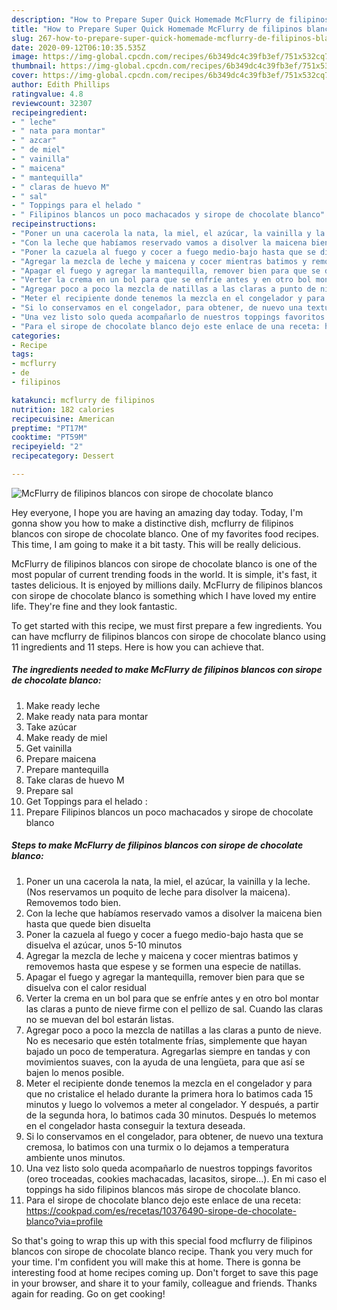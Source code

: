 ```yaml
---
description: "How to Prepare Super Quick Homemade McFlurry de filipinos blancos con sirope de chocolate blanco"
title: "How to Prepare Super Quick Homemade McFlurry de filipinos blancos con sirope de chocolate blanco"
slug: 267-how-to-prepare-super-quick-homemade-mcflurry-de-filipinos-blancos-con-sirope-de-chocolate-blanco
date: 2020-09-12T06:10:35.535Z
image: https://img-global.cpcdn.com/recipes/6b349dc4c39fb3ef/751x532cq70/mcflurry-de-filipinos-blancos-con-sirope-de-chocolate-blanco-foto-principal.jpg
thumbnail: https://img-global.cpcdn.com/recipes/6b349dc4c39fb3ef/751x532cq70/mcflurry-de-filipinos-blancos-con-sirope-de-chocolate-blanco-foto-principal.jpg
cover: https://img-global.cpcdn.com/recipes/6b349dc4c39fb3ef/751x532cq70/mcflurry-de-filipinos-blancos-con-sirope-de-chocolate-blanco-foto-principal.jpg
author: Edith Phillips
ratingvalue: 4.8
reviewcount: 32307
recipeingredient:
- " leche"
- " nata para montar"
- " azcar"
- " de miel"
- " vainilla"
- " maicena"
- " mantequilla"
- " claras de huevo M"
- " sal"
- " Toppings para el helado "
- " Filipinos blancos un poco machacados y sirope de chocolate blanco"
recipeinstructions:
- "Poner un una cacerola la nata, la miel, el azúcar, la vainilla y la leche. (Nos reservamos un poquito de leche para disolver la maicena). Removemos todo bien."
- "Con la leche que habíamos reservado vamos a disolver la maicena bien hasta que quede bien disuelta"
- "Poner la cazuela al fuego y cocer a fuego medio-bajo hasta que se disuelva el azúcar, unos 5-10 minutos"
- "Agregar la mezcla de leche y maicena y cocer mientras batimos y removemos hasta que espese y se formen una especie de natillas."
- "Apagar el fuego y agregar la mantequilla, remover bien para que se disuelva con el calor residual"
- "Verter la crema en un bol para que se enfríe antes y en otro bol montar las claras a punto de nieve firme con el pellizo de sal. Cuando las claras no se muevan del bol estarán listas."
- "Agregar poco a poco la mezcla de natillas a las claras a punto de nieve. No es necesario que estén totalmente frías, simplemente que hayan bajado un poco de temperatura. Agregarlas siempre en tandas y con movimientos suaves, con la ayuda de una lengüeta, para que así se bajen lo menos posible."
- "Meter el recipiente donde tenemos la mezcla en el congelador y para que no cristalice el helado durante la primera hora lo batimos cada 15 minutos y luego lo volvemos a meter al congelador. Y después, a partir de la segunda hora, lo batimos cada 30 minutos. Después lo metemos en el congelador hasta conseguir la textura deseada."
- "Si lo conservamos en el congelador, para obtener, de nuevo una textura cremosa, lo batimos con una turmix o lo dejamos a temperatura ambiente unos minutos."
- "Una vez listo solo queda acompañarlo de nuestros toppings favoritos (oreo troceadas, cookies machacadas, lacasitos, sirope...). En mi caso el toppings ha sido filipinos blancos más sirope de chocolate blanco."
- "Para el sirope de chocolate blanco dejo este enlace de una receta: https://cookpad.com/es/recetas/10376490-sirope-de-chocolate-blanco?via=profile"
categories:
- Recipe
tags:
- mcflurry
- de
- filipinos

katakunci: mcflurry de filipinos 
nutrition: 182 calories
recipecuisine: American
preptime: "PT17M"
cooktime: "PT59M"
recipeyield: "2"
recipecategory: Dessert

---
```



![McFlurry de filipinos blancos con sirope de chocolate blanco](https://img-global.cpcdn.com/recipes/6b349dc4c39fb3ef/751x532cq70/mcflurry-de-filipinos-blancos-con-sirope-de-chocolate-blanco-foto-principal.jpg)

Hey everyone, I hope you are having an amazing day today. Today, I'm gonna show you how to make a distinctive dish, mcflurry de filipinos blancos con sirope de chocolate blanco. One of my favorites food recipes. This time, I am going to make it a bit tasty. This will be really delicious.

McFlurry de filipinos blancos con sirope de chocolate blanco is one of the most popular of current trending foods in the world. It is simple, it's fast, it tastes delicious. It is enjoyed by millions daily. McFlurry de filipinos blancos con sirope de chocolate blanco is something which I have loved my entire life. They're fine and they look fantastic.




To get started with this recipe, we must first prepare a few ingredients. You can have mcflurry de filipinos blancos con sirope de chocolate blanco using 11 ingredients and 11 steps. Here is how you can achieve that.

<!--inarticleads1-->

##### The ingredients needed to make McFlurry de filipinos blancos con sirope de chocolate blanco:

1. Make ready  leche
1. Make ready  nata para montar
1. Take  azúcar
1. Make ready  de miel
1. Get  vainilla
1. Prepare  maicena
1. Prepare  mantequilla
1. Take  claras de huevo M
1. Prepare  sal
1. Get  Toppings para el helado :
1. Prepare  Filipinos blancos un poco machacados y sirope de chocolate blanco




<!--inarticleads2-->

##### Steps to make McFlurry de filipinos blancos con sirope de chocolate blanco:

1. Poner un una cacerola la nata, la miel, el azúcar, la vainilla y la leche. (Nos reservamos un poquito de leche para disolver la maicena). Removemos todo bien.
1. Con la leche que habíamos reservado vamos a disolver la maicena bien hasta que quede bien disuelta
1. Poner la cazuela al fuego y cocer a fuego medio-bajo hasta que se disuelva el azúcar, unos 5-10 minutos
1. Agregar la mezcla de leche y maicena y cocer mientras batimos y removemos hasta que espese y se formen una especie de natillas.
1. Apagar el fuego y agregar la mantequilla, remover bien para que se disuelva con el calor residual
1. Verter la crema en un bol para que se enfríe antes y en otro bol montar las claras a punto de nieve firme con el pellizo de sal. Cuando las claras no se muevan del bol estarán listas.
1. Agregar poco a poco la mezcla de natillas a las claras a punto de nieve. No es necesario que estén totalmente frías, simplemente que hayan bajado un poco de temperatura. Agregarlas siempre en tandas y con movimientos suaves, con la ayuda de una lengüeta, para que así se bajen lo menos posible.
1. Meter el recipiente donde tenemos la mezcla en el congelador y para que no cristalice el helado durante la primera hora lo batimos cada 15 minutos y luego lo volvemos a meter al congelador. Y después, a partir de la segunda hora, lo batimos cada 30 minutos. Después lo metemos en el congelador hasta conseguir la textura deseada.
1. Si lo conservamos en el congelador, para obtener, de nuevo una textura cremosa, lo batimos con una turmix o lo dejamos a temperatura ambiente unos minutos.
1. Una vez listo solo queda acompañarlo de nuestros toppings favoritos (oreo troceadas, cookies machacadas, lacasitos, sirope...). En mi caso el toppings ha sido filipinos blancos más sirope de chocolate blanco.
1. Para el sirope de chocolate blanco dejo este enlace de una receta: https://cookpad.com/es/recetas/10376490-sirope-de-chocolate-blanco?via=profile




So that's going to wrap this up with this special food mcflurry de filipinos blancos con sirope de chocolate blanco recipe. Thank you very much for your time. I'm confident you will make this at home. There is gonna be interesting food at home recipes coming up. Don't forget to save this page in your browser, and share it to your family, colleague and friends. Thanks again for reading. Go on get cooking!
